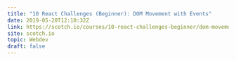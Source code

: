 ```yaml
---
title: "10 React Challenges (Beginner): DOM Movement with Events"
date: 2019-05-20T12:10:32Z
link: https://scotch.io/courses/10-react-challenges-beginner/dom-movement-with-events?utm_medium=RSS&utm_source=hune
site: scotch.io
topic: Webdev
draft: false
---
```

